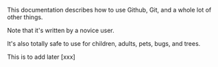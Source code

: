 
This documentation describes how to use Github, Git, and a whole lot of other things.

Note that it's written by a novice user.

It's also totally safe to use for children, adults, pets, bugs, and trees.

This is to add later [xxx]